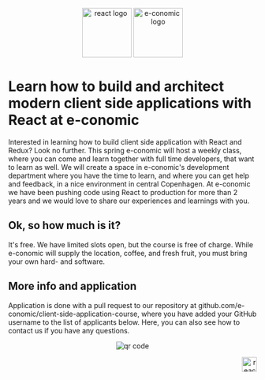 <p align="center">
<img height="100" src="https://www.wagonhq.com/images/posts/react.png" alt="react logo">
<img width="100" height="100" src="http://ordrestyring.dk/wp-content/uploads/2015/05/e-conomic_ny.jpg" alt="e-conomic logo">
</p>

# Learn how to build and architect modern client side applications with React at e-conomic
Interested in learning how to build client side application with React and Redux?  Look no further. This spring e-conomic will host a weekly class, where you can come and learn together with full time developers, that want to learn as well. We will create a space in e-conomic's development department where you have the time to learn, and where you can get help and feedback, in a nice environment in central Copenhagen. At e-conomic we have been pushing code using React to production for more than 2 years and we would love to share our experiences and learnings with you.

## Ok, so how much is it?
It's free. We have limited slots open, but the course is free of charge. While e-conomic will supply the location, coffee, and fresh fruit, you must bring your own hard- and software.

## More info and application
Application is done with a pull request to our repository at github.com/e-conomic/client-side-application-course, where you have added your GitHub username to the list of applicants below. Here, you can also see how to contact us if you have any questions.

<p align="center">
<img src='https://chart.googleapis.com/chart?cht=qr&chl=https%3A%2F%2Fgithub.com%2Fe-conomic%2Fclient-side-application-course&chs=240x240&choe=UTF-8&chld=L|2' rel='nofollow' alt='qr code'>
</p>
<p align="right">
<img height="30" src="https://www.e-conomic.dk/sites/all/themes/eco2014/images/e-conomic-logo-dark.svg" alt="react logo">
</p>
